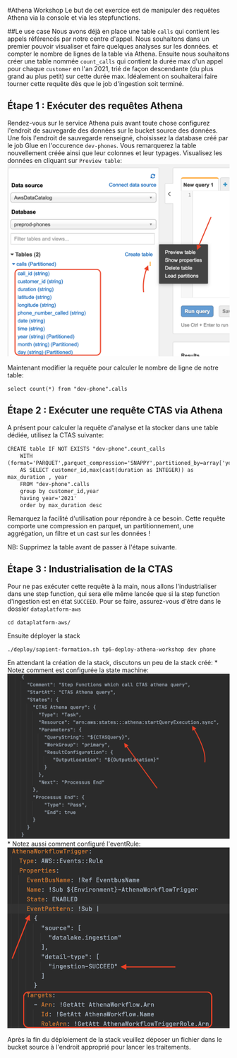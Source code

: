 #Athena Workshop
Le but de cet exercice est de manipuler des requêtes Athena via la console et via les stepfunctions.

##Le use case
Nous avons déjà en place une table `calls` qui contient les appels référencés par notre centre d'appel.
Nous souhaitons dans un premier pouvoir visualiser et faire quelques analyses sur les données. et compter le nombre de lignes de la table via Athena.
Ensuite nous souhaitons créer une table nommée `count_calls` qui contient la durée max d'un appel pour chaque `customer` 
en l'an 2021, trié de façon descendante (du plus grand au plus petit) sur cette durée max.
Idéalement on souhaiterai faire tourner cette requête dès que le job d'ingestion soit terminé.


## Étape 1 : Exécuter des requêtes Athena
Rendez-vous sur le service Athena puis avant toute chose configurez l'endroit de sauvegarde des données sur le bucket source des données.
Une fois l'endroit de sauvegarde renseigné, choisissez la database créé par le job Glue en l'occurence `dev-phones`.
Vous remarquerez la table nouvellement créée ainsi que leur colonnes et leur typages.
Visualisez les données en cliquant sur `Preview table`:
![athenaSelect](./documentation/tp6/athenaselect.png "athenaSelect")

Maintenant modifier la requête pour calculer le nombre de ligne de notre table:
```shell
select count(*) from "dev-phone".calls
```
## Étape 2 : Exécuter une requête CTAS via Athena
A présent pour calculer la requête d'analyse et la stocker dans une table dédiée, utilisez la CTAS suivante:
```shell
CREATE table IF NOT EXISTS "dev-phone".count_calls
    WITH (format='PARQUET',parquet_compression='SNAPPY',partitioned_by=array['year'])
    AS SELECT customer_id,max(cast(duration as INTEGER)) as max_duration , year
    FROM "dev-phone".calls
    group by customer_id,year
    having year='2021'
    order by max_duration desc
```
Remarquez la facilité d'utilisation pour répondre à ce besoin. Cette requête comporte une compression en parquet, un partitionnement, 
une aggrégation, un filtre et un cast sur les données !

NB: Supprimez la table avant de passer à l'étape suivante.

## Étape 3 : Industrialisation de la CTAS
Pour ne pas exécuter cette requête à la main, nous allons l'industrialiser dans une step function,
qui sera elle même lancée que si la step function d'ingestion est en état `SUCCEED`.
Pour se faire, assurez-vous d'être dans le dossier `dataplatform-aws` 
```shell
cd dataplatform-aws/
```
Ensuite déployer la stack
```shell
./deploy/sapient-formation.sh tp6-deploy-athena-workshop dev phone
```
En attendant la création de la stack, discutons un peu de la stack créé:
    * Notez comment est configurée la state machine:
![stateMachine](./documentation/tp6/statemachine.png "stateMachine")
    * Notez aussi comment configuré l'eventRule:
![eventRule](./documentation/tp6/eventrule.png "eventRule")


Après la fin du déploiement de la stack veuillez déposer un fichier dans le bucket source à l'endroit approprié pour lancer 
les traitements.


